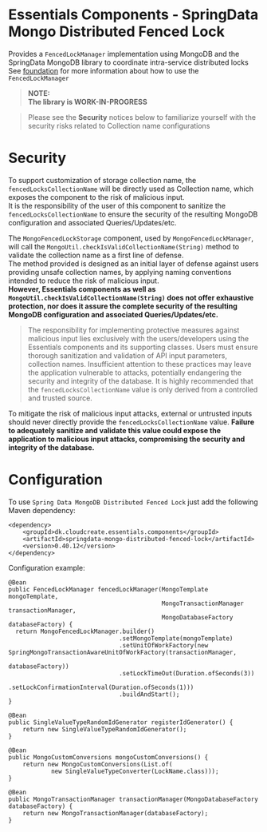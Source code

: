 # Essentials Components - SpringData Mongo Distributed Fenced Lock

Provides a `FencedLockManager` implementation using MongoDB and the SpringData MongoDB library to coordinate intra-service distributed locks  
See [foundation](../foundation/README.md) for more information about how to use the `FencedLockManager`

> **NOTE:**  
> **The library is WORK-IN-PROGRESS**

> Please see the **Security** notices below to familiarize yourself with the security risks related to Collection name configurations

# Security
To support customization of storage collection name, the `fencedLocksCollectionName` will be directly used as Collection name, which exposes the component to the risk of malicious input.  
It is the responsibility of the user of this component to sanitize the `fencedLocksCollectionName` to ensure the security of the resulting MongoDB configuration and associated Queries/Updates/etc. 

The `MongoFencedLockStorage` component, used by `MongoFencedLockManager`, will call the `MongoUtil.checkIsValidCollectionName(String)` method to validate the collection name as a first line of defense.   
The method provided is designed as an initial layer of defense against users providing unsafe collection names, by applying naming conventions intended to reduce the risk of malicious input.   
**However, Essentials components as well as `MongoUtil.checkIsValidCollectionName(String)` does not offer exhaustive protection, nor does it assure the complete security of the resulting MongoDB configuration and associated Queries/Updates/etc.**
> The responsibility for implementing protective measures against malicious input lies exclusively with the users/developers using the Essentials components and its supporting classes. 
Users must ensure thorough sanitization and validation of API input parameters,  collection names. Insufficient attention to these practices may leave the application vulnerable to attacks, potentially 
endangering the security and integrity of the database.  It is highly recommended that the `fencedLocksCollectionName` value is only derived from a controlled and trusted source. 

To mitigate the risk of malicious input attacks, external or untrusted inputs should never directly provide the `fencedLocksCollectionName` value. 
**Failure to adequately sanitize and validate this value could expose the application to malicious input attacks, compromising the security and integrity of the database.**

# Configuration

To use `Spring Data MongoDB Distributed Fenced Lock` just add the following Maven dependency:

```
<dependency>
    <groupId>dk.cloudcreate.essentials.components</groupId>
    <artifactId>springdata-mongo-distributed-fenced-lock</artifactId>
    <version>0.40.12</version>
</dependency>
```

Configuration example:

```
@Bean
public FencedLockManager fencedLockManager(MongoTemplate mongoTemplate,
                                           MongoTransactionManager transactionManager,
                                           MongoDatabaseFactory databaseFactory) {
  return MongoFencedLockManager.builder()
                               .setMongoTemplate(mongoTemplate)
                               .setUnitOfWorkFactory(new SpringMongoTransactionAwareUnitOfWorkFactory(transactionManager,
                                                                                                      databaseFactory))
                               .setLockTimeOut(Duration.ofSeconds(3))
                               .setLockConfirmationInterval(Duration.ofSeconds(1)))
                               .buildAndStart();
}

@Bean
public SingleValueTypeRandomIdGenerator registerIdGenerator() {
    return new SingleValueTypeRandomIdGenerator();
}

@Bean
public MongoCustomConversions mongoCustomConversions() {
    return new MongoCustomConversions(List.of(
            new SingleValueTypeConverter(LockName.class)));
}

@Bean
public MongoTransactionManager transactionManager(MongoDatabaseFactory databaseFactory) {
    return new MongoTransactionManager(databaseFactory);
}
```
  